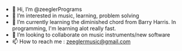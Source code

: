 - 👋 Hi, I’m @zeeglerPrograms
- 👀 I’m interested in music, learning, problem solving
- 🌱 I’m currently learning the diminished chord from Barry Harris. In programming, I'm learning alot really fast.
- 💞️ I’m looking to collaborate on music instruments/new software
- 📫 How to reach me : zeeglermusic@gmail.com

<!---
zeeglerPrograms/zeeglerPrograms is a ✨ special ✨ repository because its `README.md` (this file) appears on your GitHub profile.
You can click the Preview link to take a look at your changes.
--->
